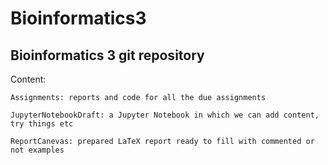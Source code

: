 # Bioinformatics3

## Bioinformatics 3 git repository

Content:

	Assignments: reports and code for all the due assignments
	
	JupyterNotebookDraft: a Jupyter Notebook in which we can add content, try things etc
	
	ReportCanevas: prepared LaTeX report ready to fill with commented or not examples
	
	
